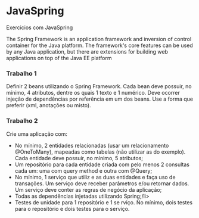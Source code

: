 # JavaSpring
Exercicios com JavaSpring

<p>The Spring Framework is an application framework and inversion of control container for the Java platform. The framework's core features can be used by any Java application, 
but there are extensions for building web applications on top of the Java EE platform</p>


  <h3>Trabalho 1</h3>

  <p>Definir 2 beans utilizando o Spring Framework. Cada bean deve possuir, no mínimo, 4
  atributos, dentre os quais 1 texto e 1 numérico. Deve ocorrer injeção de dependências
  por referência em um dos beans.
  Use a forma que preferir (xml, anotações ou misto).</p>
  
 <h3>Trabalho 2</h3>
<p>Crie uma aplicação com:</p>

<ul>
    <li>No mínimo, 2 entidades relacionadas (usar um relacionamento @OneToMany), 
  mapeadas  como  tabelas  (não  utilizar  as  do  exemplo).  Cada  entidade  deve 
  possuir, no mínimo, 5 atributos;</li>  

  <li>Um repositório  para  cada  entidade  criada  com  pelo  menos  2  consultas  cada 
um: uma com query method e outra com @Query;</li>

  <li>No  mínimo,  1  serviço  que  utiliz
  e  as  duas  entidades  e  faça  uso  de  transações. 
  Um  serviço  deve  receber  parâmetros  e/ou  retornar  dados.  Um  serviço  deve 
  conter as regras de negócio da aplicação;</li>

  <li>Todas as dependências injetadas utilizando Spring;/li>

   <li>Testes de unidade para 1 repositório e 1 se
  rviço. No mínimo, dois testes para o 
  repositório e dois testes para o serviço.</li>

</ul>

